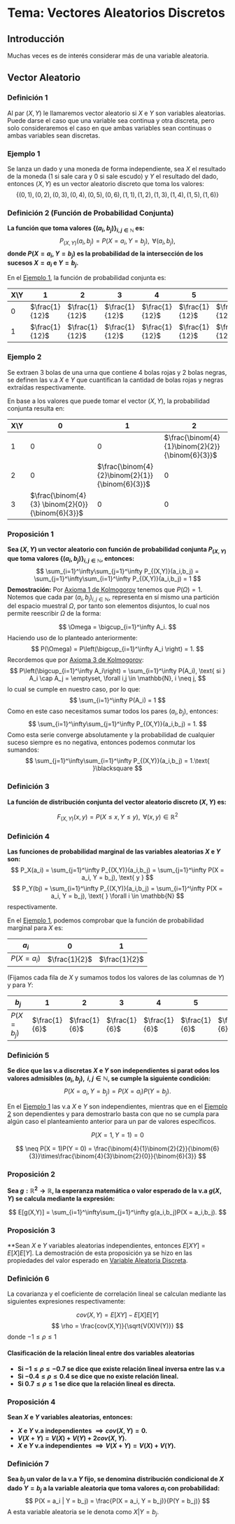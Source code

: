 
# Tema: Vectores Aleatorios Discretos

## Introducción

Muchas veces es de interés considerar más de una variable aleatoria.

## Vector Aleatorio

### Definición 1
Al par $(X,Y)$ le llamaremos vector aleatorio si $X$ e $Y$ son variables aleatorias. Puede darse el caso que una variable sea continua y otra discreta, pero solo consideraremos el caso en que ambas variables sean continuas o ambas variables sean discretas.

### Ejemplo 1 
Se lanza un dado y una moneda de forma independiente, sea $X$ el resultado de la moneda (1 si sale cara y 0 si sale escudo) y $Y$ el resultado del dado, entonces $(X,Y)$ es un vector aleatorio discreto que toma los valores:
$$
\{(0,1),(0,2),(0,3),(0,4),(0,5),(0,6),(1,1),(1,2),(1,3),(1,4),(1,5),(1,6)\}
$$

### Definición 2 (Función de Probabilidad Conjunta)

**La función que toma valores $\{(a_i,b_j)\}_{i,j \in \mathbb{N}}$ es:**
$$
P_{(X,Y)}(a_i,b_j) = P(X = a_i, Y = b_j), \text{ } \forall(a_i,b_j),
$$
**donde $P(X = a_i, Y = b_j)$ es la probabilidad de la intersección de los sucesos $X = a_i$ e $Y = b_j.$**

En el [Ejemplo 1](#ejemplo-1), la función de probabilidad conjunta es:

| X\Y | 1              | 2              | 3              | 4              | 5              | 6              |
| --- | -------------- | -------------- | -------------- | -------------- | -------------- | -------------- |
| 0   | $\frac{1}{12}$ | $\frac{1}{12}$ | $\frac{1}{12}$ | $\frac{1}{12}$ | $\frac{1}{12}$ | $\frac{1}{12}$ |
| 1   | $\frac{1}{12}$ | $\frac{1}{12}$ | $\frac{1}{12}$ | $\frac{1}{12}$ | $\frac{1}{12}$ | $\frac{1}{12}$ |

### Ejemplo 2

Se extraen $3$ bolas de una urna que contiene $4$ bolas rojas y $2$ bolas negras, se definen las v.a $X$ e $Y$ que cuantifican la cantidad de bolas rojas y negras extraídas respectivamente.

En base a los valores que puede tomar el vector $(X,Y)$, la probabilidad conjunta resulta en:

| X\Y | 0                                                | 1                                               | 2                                               |
| --- | ------------------------------------------------ | ----------------------------------------------- | ----------------------------------------------- |
| 1   | 0                                                | 0                                               | $\frac{\binom{4}{1}\binom{2}{2}}{\binom{6}{3}}$ |
| 2   | 0                                                | $\frac{\binom{4}{2}\binom{2}{1}}{\binom{6}{3}}$ | 0                                               |
| 3   | $\frac{\binom{4}{3} \binom{2}{0}}{\binom{6}{3}}$ | 0                                               | 0                                               |
### Proposición 1

**Sea $(X,Y)$ un vector aleatorio con función de probabilidad conjunta $P_{(X,Y)}$ que toma valores $\{(a_i,b_j)\}_{i,j \in \mathbb{N}},$ entonces:**
$$
\sum_{i=1}^\infty\sum_{j=1}^\infty P_{(X,Y)}(a_i,b_j) = \sum_{j=1}^\infty\sum_{i=1}^\infty P_{(X,Y)}(a_i,b_j) = 1
$$
**Demostración:**
Por [Axioma 1 de Kolmogorov](Axiomas%20de%20Kolmogorov) tenemos que $P(\Omega) = 1$.
Notemos que cada par $(a_i,b_j)_{i,j \in \mathbb{N}}$, representa en sí mismo una partición del espacio muestral $\Omega$, por tanto son elementos disjuntos, lo cual nos permite reescribir $\Omega$ de la forma:

$$
\Omega = \bigcup_{i=1}^\infty A_i.
$$
Haciendo uso de lo planteado anteriormente:
$$
P(\Omega) = P\left(\bigcup_{i=1}^\infty A_i \right) = 1.
$$
Recordemos que por [Axioma 3 de Kolmogorov](Axiomas%20de%20Kolmogorov):
$$
P\left(\bigcup_{i=1}^\infty A_i\right) = \sum_{i=1}^\infty P(A_i), \text{ si } A_i \cap A_j = \emptyset, \forall i,j \in \mathbb{N}, i \neq j, 
$$
lo cual se cumple en nuestro caso, por lo que:
$$
\sum_{i=1}^\infty P(A_i) = 1
$$
Como en este caso necesitamos sumar todos los pares $(a_i,b_j)$, entonces:
$$
\sum_{i=1}^\infty\sum_{j=1}^\infty P_{(X,Y)}(a_i,b_j) = 1.
$$
Como esta serie converge absolutamente y la probabilidad de cualquier suceso siempre es no negativa, entonces podemos conmutar los sumandos:
$$
\sum_{j=1}^\infty\sum_{i=1}^\infty P_{(X,Y)}(a_i,b_j) = 1.\text{ }\blacksquare
$$
### Definición 3

**La función de distribución conjunta del vector aleatorio discreto $(X,Y)$ es:**

$$
F_{(X,Y)}(x,y) = P(X \leq x, Y \leq y), \text{ } \forall(x,y) \in \mathbb{R}^2
$$
### Definición 4

**Las funciones de probabilidad marginal de las variables aleatorias $X$ e $Y$ son:**
$$
P_X(a_i) = \sum_{j=1}^\infty P_{(X,Y)}(a_i,b_j) = \sum_{j=1}^\infty P(X = a_i, Y = b_j), \text{ y }
$$
$$
P_Y(bj) = \sum_{i=1}^\infty P_{(X,Y)}(a_i,b_j) = \sum_{i=1}^\infty P(X = a_i, Y = b_j), \text{ } \forall i \in \mathbb{N}
$$
respectivamente.

En el [Ejemplo 1](#ejemplo-1), podemos comprobar que la función de probabilidad marginal para $X$ es:

| $a_i$        | 0             | 1             |
| ------------ | ------------- | ------------- |
| $P(X = a_i)$ | $\frac{1}{2}$ | $\frac{1}{2}$ |
(Fijamos cada fila de $X$ y sumamos todos los valores de las columnas de $Y$)
y para $Y$:

| $b_j$        | 1             | 2             | 3             | 4             | 5             | 6             |
| ------------ | ------------- | ------------- | ------------- | ------------- | ------------- | ------------- |
| $P(X = b_j)$ | $\frac{1}{6}$ | $\frac{1}{6}$ | $\frac{1}{6}$ | $\frac{1}{6}$ | $\frac{1}{6}$ | $\frac{1}{6}$ |

### Definición 5

**Se dice que las v.a discretas $X$ e $Y$ son independientes si parat odos los valores admisibles $(a_i,b_j), \text{ } i,j \in \mathbb{N}$, se cumple la siguiente condición:**
$$
P(X = a_i, Y = b_j) = P(X = a_i)P(Y = b_j).
$$

En el [Ejemplo 1](#ejemplo-1) las v.a $X$ e $Y$ son independientes, mientras que en el [Ejemplo 2](#ejemplo-2) son dependientes y para demostrarlo basta con que no se cumpla para algún caso el planteamiento anterior para un par de valores específicos.

$$
P(X = 1, Y = 1) = 0
$$

$$
\neq P(X = 1)P(Y = 0) = \frac{\binom{4}{1}\binom{2}{2}}{\binom{6}{3}}\times\frac{\binom{4}{3}\binom{2}{0}}{\binom{6}{3}}
$$

### Proposición 2

**Sea $g: \mathbb{R}^2 \rightarrow \mathbb{R}$, la esperanza matemática o valor esperado de la v.a $g(X,Y)$ se calcula mediante la expresión:**

$$
E[g(X,Y)] = \sum_{i=1}^\infty\sum_{j=1}^\infty  g(a_i,b_j)P(X = a_i,b_j).
$$
### Proposición 3
**Sean $X$ e $Y$ variables aleatorias independientes, entonces $E[XY] = E[X]E[Y]$. La demostración de esta proposición ya se hizo en las propiedades del valor esperado en [Variable Aleatoria Discreta](Variable%20Aleatoria%20Discreta%201#proposición-4).

### Definición 6

La covarianza y el coeficiente de correlación lineal se calculan mediante las siguientes expresiones respectivamente:

$$
cov(X,Y) = E[XY] - E[X]E[Y]
$$
$$
\rho = \frac{cov(X,Y)}{\sqrt{V(X)V(Y)}}
$$
donde $-1 \leq \rho \leq 1$

#### Clasificación de la relación lineal entre dos variables aleatorias

- **Si $-1 \leq \rho \leq -0.7$ se dice que existe relación lineal inversa entre las v.a**
- **Si $-0.4 \leq \rho \leq 0.4$ se dice que no existe relación lineal.**
- **Si $0.7 \leq \rho \leq 1$ se dice que la relación lineal es directa.**

###  Proposición 4

**Sean $X$ e $Y$ variables aleatorias, entonces:**

- **$X$ e $Y$ v.a independientes $\implies cov(X,Y) =0$.**
- **$V(X+Y) = V(X) + V(Y) + 2cov(X,Y)$.**
- **$X$ e $Y$ v.a independientes $\implies V(X+Y) = V(X) + V(Y)$.**
### Definición 7

**Sea $b_j$ un valor de la v.a $Y$ fijo, se denomina distribución condicional de $X$ dado $Y = b_j$ a la variable aleatoria que toma valores $a_i$ con probabilidad:**
$$
P(X = a_i | Y = b_j) = \frac{P(X = a_i, Y = b_j)}{P(Y = b_j)}
$$
A esta variable aleatoria se le denota como $X|Y = b_j$. 